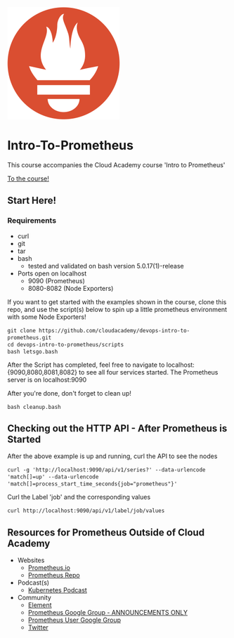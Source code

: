 ![icon for Prometheus](prometheus.png)

# Intro-To-Prometheus

This course accompanies the Cloud Academy course 'Intro to Prometheus'

[To the course!](https://www.example.com)

## Start Here!

### Requirements
- curl
- git
- tar
- bash 
  - tested and validated on bash version 5.0.17(1)-release
- Ports open on localhost
  - 9090 (Prometheus)
  - 8080-8082 (Node Exporters)

If you want to get started with the examples shown in the course, clone this repo, and use the script(s) below to spin up a little prometheus environment with some Node Exporters!

```
git clone https://github.com/cloudacademy/devops-intro-to-prometheus.git
cd devops-intro-to-prometheus/scripts
bash letsgo.bash
```

After the Script has completed, feel free to navigate to localhost:{9090,8080,8081,8082} to see all four services started. The Prometheus server is on localhost:9090

After you're done, don't forget to clean up!

```
bash cleanup.bash
```


## Checking out the HTTP API - After Prometheus is Started

After the above example is up and running, curl the API to see the nodes

```
curl -g 'http://localhost:9090/api/v1/series?' --data-urlencode 'match[]=up' --data-urlencode 'match[]=process_start_time_seconds{job="prometheus"}'
```
Curl the Label 'job' and the corresponding values

```
curl http://localhost:9090/api/v1/label/job/values 
```

## Resources for Prometheus Outside of Cloud Academy

- Websites
  - [Prometheus.io](https://prometheus.io/)
  - [Prometheus Repo](https://github.com/prometheus/prometheus)
- Podcast(s)
  - [Kubernetes Podcast](https://kubernetespodcast.com/episode/037-prometheus-and-openmetrics/)
- Community
  - [Element](https://app.element.io/#/room/#prometheus:matrix.org)
  - [Prometheus Google Group - ANNOUNCEMENTS ONLY](https://groups.google.com/g/prometheus-announce)
  - [Prometheus User Google Group](https://groups.google.com/g/prometheus-users)
  - [Twitter](https://twitter.com/PrometheusIO)
